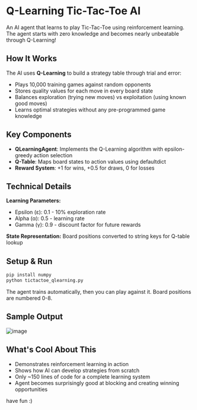 # Q-Learning Tic-Tac-Toe AI

An AI agent that learns to play Tic-Tac-Toe using reinforcement learning. The agent starts with zero knowledge and becomes nearly unbeatable through Q-Learning!

## How It Works

The AI uses **Q-Learning** to build a strategy table through trial and error:
- Plays 10,000 training games against random opponents
- Stores quality values for each move in every board state
- Balances exploration (trying new moves) vs exploitation (using known good moves)
- Learns optimal strategies without any pre-programmed game knowledge

## Key Components

- **QLearningAgent**: Implements the Q-Learning algorithm with epsilon-greedy action selection
- **Q-Table**: Maps board states to action values using defaultdict
- **Reward System**: +1 for wins, +0.5 for draws, 0 for losses

## Technical Details

**Learning Parameters:**
- Epsilon (ε): 0.1 - 10% exploration rate
- Alpha (α): 0.5 - learning rate  
- Gamma (γ): 0.9 - discount factor for future rewards

**State Representation:** Board positions converted to string keys for Q-table lookup

## Setup & Run

```bash
pip install numpy
python tictactoe_qlearning.py
```

The agent trains automatically, then you can play against it. Board positions are numbered 0-8.
## Sample Output
![image](https://github.com/user-attachments/assets/38ef9d98-c3dd-41ae-b2d8-50185e7e04f6)

## What's Cool About This

- Demonstrates reinforcement learning in action
- Shows how AI can develop strategies from scratch
- Only ~150 lines of code for a complete learning system
- Agent becomes surprisingly good at blocking and creating winning opportunities

have fun :)
